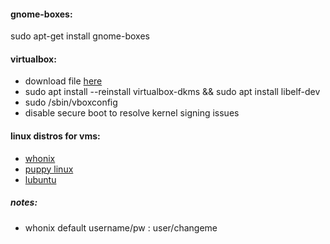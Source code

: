 #### gnome-boxes:
sudo apt-get install gnome-boxes


#### virtualbox:
* download file [here](https://www.virtualbox.org/wiki/Downloads)
* sudo apt install --reinstall virtualbox-dkms && sudo apt install libelf-dev
* sudo /sbin/vboxconfig
* disable secure boot to resolve kernel signing issues



#### linux distros for vms:
* [whonix](https://www.whonix.org/)
* [puppy linux](https://puppylinux.com/)
* [lubuntu](https://lubuntu.me/downloads/)



##### notes:
* whonix default username/pw : user/changeme
